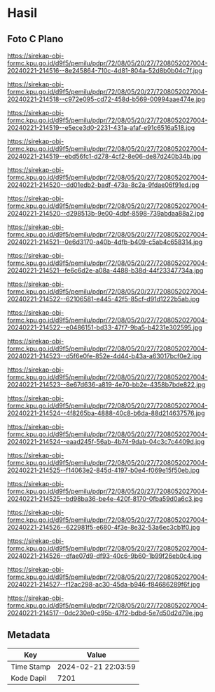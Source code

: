 # Hasil

## Foto C Plano

https://sirekap-obj-formc.kpu.go.id/d9f5/pemilu/pdpr/72/08/05/20/27/7208052027004-20240221-214516--8e245864-710c-4d81-804a-52d8b0b04c7f.jpg

https://sirekap-obj-formc.kpu.go.id/d9f5/pemilu/pdpr/72/08/05/20/27/7208052027004-20240221-214518--c972e095-cd72-458d-b569-00994aae474e.jpg

https://sirekap-obj-formc.kpu.go.id/d9f5/pemilu/pdpr/72/08/05/20/27/7208052027004-20240221-214519--e5ece3d0-2231-431a-afaf-e91c6516a518.jpg

https://sirekap-obj-formc.kpu.go.id/d9f5/pemilu/pdpr/72/08/05/20/27/7208052027004-20240221-214519--ebd56fc1-d278-4cf2-8e06-de87d240b34b.jpg

https://sirekap-obj-formc.kpu.go.id/d9f5/pemilu/pdpr/72/08/05/20/27/7208052027004-20240221-214520--dd01edb2-badf-473a-8c2a-9fdae06f91ed.jpg

https://sirekap-obj-formc.kpu.go.id/d9f5/pemilu/pdpr/72/08/05/20/27/7208052027004-20240221-214520--d298513b-9e00-4dbf-8598-739abdaa88a2.jpg

https://sirekap-obj-formc.kpu.go.id/d9f5/pemilu/pdpr/72/08/05/20/27/7208052027004-20240221-214521--0e6d3170-a40b-4dfb-b409-c5ab4c658314.jpg

https://sirekap-obj-formc.kpu.go.id/d9f5/pemilu/pdpr/72/08/05/20/27/7208052027004-20240221-214521--fe6c6d2e-a08a-4488-b38d-44f23347734a.jpg

https://sirekap-obj-formc.kpu.go.id/d9f5/pemilu/pdpr/72/08/05/20/27/7208052027004-20240221-214522--62106581-e445-42f5-85cf-d91d1222b5ab.jpg

https://sirekap-obj-formc.kpu.go.id/d9f5/pemilu/pdpr/72/08/05/20/27/7208052027004-20240221-214522--e0486151-bd33-47f7-9ba5-b4231e302595.jpg

https://sirekap-obj-formc.kpu.go.id/d9f5/pemilu/pdpr/72/08/05/20/27/7208052027004-20240221-214523--d5f6e0fe-852e-4d44-b43a-a63017bcf0e2.jpg

https://sirekap-obj-formc.kpu.go.id/d9f5/pemilu/pdpr/72/08/05/20/27/7208052027004-20240221-214523--8e67d636-a819-4e70-bb2e-4358b7bde822.jpg

https://sirekap-obj-formc.kpu.go.id/d9f5/pemilu/pdpr/72/08/05/20/27/7208052027004-20240221-214524--4f8265ba-4888-40c8-b6da-88d214637576.jpg

https://sirekap-obj-formc.kpu.go.id/d9f5/pemilu/pdpr/72/08/05/20/27/7208052027004-20240221-214524--eaad245f-56ab-4b74-9dab-04c3c7c4409d.jpg

https://sirekap-obj-formc.kpu.go.id/d9f5/pemilu/pdpr/72/08/05/20/27/7208052027004-20240221-214525--f14063e2-845d-4197-b0e4-f069e15f50eb.jpg

https://sirekap-obj-formc.kpu.go.id/d9f5/pemilu/pdpr/72/08/05/20/27/7208052027004-20240221-214525--bd98ba36-be4e-420f-8170-0fba59d0a6c3.jpg

https://sirekap-obj-formc.kpu.go.id/d9f5/pemilu/pdpr/72/08/05/20/27/7208052027004-20240221-214526--622981f5-e680-4f3e-8e32-53a6ec3cb1f0.jpg

https://sirekap-obj-formc.kpu.go.id/d9f5/pemilu/pdpr/72/08/05/20/27/7208052027004-20240221-214526--dfae07d9-df93-40c6-9b60-1b99f26eb0c4.jpg

https://sirekap-obj-formc.kpu.go.id/d9f5/pemilu/pdpr/72/08/05/20/27/7208052027004-20240221-214527--f12ac298-ac30-45da-b946-f84686289f6f.jpg

https://sirekap-obj-formc.kpu.go.id/d9f5/pemilu/pdpr/72/08/05/20/27/7208052027004-20240221-214517--0dc230e0-c95b-47f2-bdbd-5e7d50d2d79e.jpg


## Metadata

| Key        | Value               |
| ---------- | ------------------- |
| Time Stamp | 2024-02-21 22:03:59 |
| Kode Dapil | 7201                |



